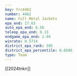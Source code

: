 ```yaml
---
key: frc4462
number: 4462
name: Full Metal Jackets
epa_end: 17.63
auto_epa_end: 6.56
teleop_epa_end: 8.13
endgame_epa_end: 2.94
winrate: 0.5714
district_epa_rank: 595
district_epa_percentile: 0.6696
type: Team
---
```

[[2024tnkn]]
